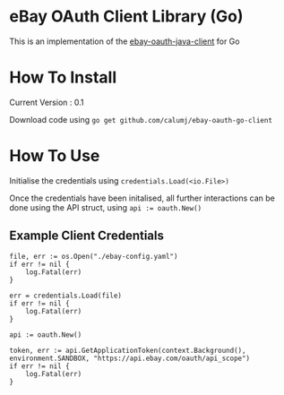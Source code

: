 # eBay OAuth Client Library (Go)
This is an implementation of the [ebay-oauth-java-client](https://github.com/eBay/ebay-oauth-java-client) for Go

# How To Install
Current Version : 0.1

Download code using `go get github.com/calumj/ebay-oauth-go-client`

# How To Use 
Initialise the credentials using `credentials.Load(<io.File>)`

Once the credentials have been initalised, all further interactions can be done using the API struct,  using `api := oauth.New()`


## Example Client Credentials
```
file, err := os.Open("./ebay-config.yaml")
if err != nil {
	log.Fatal(err)
}

err = credentials.Load(file)
if err != nil {
	log.Fatal(err)
}

api := oauth.New()

token, err := api.GetApplicationToken(context.Background(), environment.SANDBOX, "https://api.ebay.com/oauth/api_scope")
if err != nil {
	log.Fatal(err)
}
```
